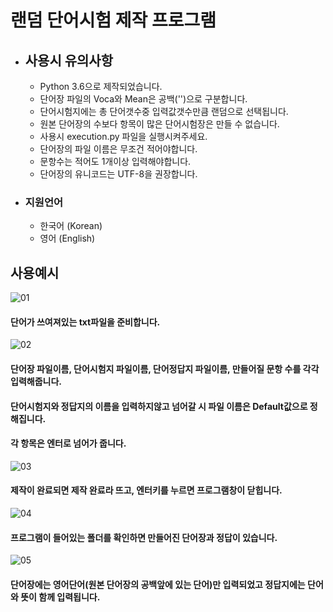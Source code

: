 랜덤 단어시험 제작 프로그램
=========================

* ## 사용시 유의사항
  * Python 3.6으로 제작되었습니다.
  * 단어장 파일의 Voca와 Mean은 공백('')으로 구분합니다.
  * 단어시험지에는 총 단어갯수중 입력값갯수만큼 랜덤으로 선택됩니다.
  * 원본 단어장의 수보다 항목이 많은 단어시험장은 만들 수 없습니다.
  * 사용시 execution.py 파일을 실행시켜주세요.
  * 단어장의 파일 이름은 무조건 적어야합니다.
  * 문항수는 적어도 1개이상 입력해야합니다.
  * 단어장의 유니코드는 UTF-8을 권장합니다.

* ### 지원언어
  * 한국어 (Korean)
  * 영어 (English)
  
## 사용예시
![01](https://user-images.githubusercontent.com/35561369/56833613-e8711e80-68a9-11e9-8d3c-945763406430.PNG)

#### 단어가 쓰여져있는 **txt파일**을 준비합니다.

![02](https://user-images.githubusercontent.com/35561369/56833616-ed35d280-68a9-11e9-97bf-882a19e9d861.PNG)

#### 단어장 파일이름, 단어시험지 파일이름, 단어정답지 파일이름, 만들어질 문항 수를 각각 입력해줍니다.
#### 단어시험지와 정답지의 이름을 입력하지않고 넘어갈 시 파일 이름은 Default값으로 정해집니다.
#### 각 항목은 엔터로 넘어가 줍니다.

![03](https://user-images.githubusercontent.com/35561369/56833617-ed35d280-68a9-11e9-8be8-da1da7260623.PNG)

#### 제작이 완료되면 제작 완료라 뜨고, 엔터키를 누르면 프로그램창이 닫힙니다.

![04](https://user-images.githubusercontent.com/35561369/56833618-ed35d280-68a9-11e9-9003-ff687f86bbdb.PNG)

#### 프로그램이 들어있는 폴더를 확인하면 만들어진 단어장과 정답이 있습니다.

![05](https://user-images.githubusercontent.com/35561369/56833619-edce6900-68a9-11e9-8be7-5348b6de2b52.PNG)

#### 단어장에는 영어단어(원본 단어장의 공백앞에 있는 단어)만 입력되었고 정답지에는 단어와 뜻이 함께 입력됩니다.
